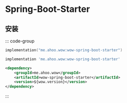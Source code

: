 # Spring-Boot-Starter


## 安装

::: code-group
```kotlin [Gradle(Kotlin)]
implementation("me.ahoo.wow:wow-spring-boot-starter")
```
```groovy [Gradle(Groovy)]
implementation 'me.ahoo.wow:wow-spring-boot-starter'
```
```xml [Maven]
<dependency>
    <groupId>me.ahoo.wow</groupId>
    <artifactId>wow-spring-boot-starter</artifactId>
    <version>${wow.version}</version>
</dependency>
```
:::